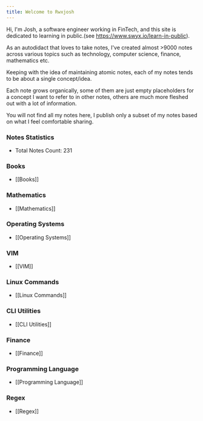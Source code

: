 ```yaml
---
title: Welcome to Rwxjosh
---
```


Hi, I'm Josh, a software engineer working in FinTech, and this site is dedicated to learning in public.(see https://www.swyx.io/learn-in-public).

As an autodidact that loves to take notes, I've created almost >9000 notes across various topics such as technology, computer science, finance, mathematics etc.

Keeping with the idea of maintaining atomic notes, each of my notes tends to be about a single concept/idea. 

Each note grows organically, some of them are just empty placeholders for a concept I want to refer to in other notes, others are much more fleshed out with a lot of information.

You will not find all my notes here, I publish only a subset of my notes based on what I feel comfortable sharing. 


### Notes Statistics
- Total Notes Count: 231
### Books
- [[Books]]
### Mathematics
- [[Mathematics]]
### Operating Systems
- [[Operating Systems]]
### VIM
- [[VIM]]
### Linux Commands
- [[Linux Commands]]
### CLI Utilities
- [[CLI Utilities]]
### Finance
- [[Finance]]
### Programming Language
- [[Programming Language]]
### Regex
- [[Regex]]
